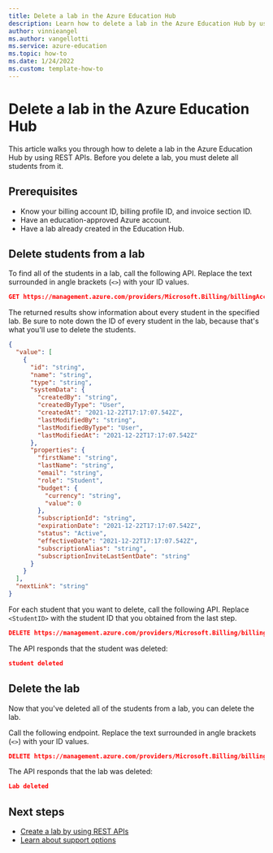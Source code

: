 ```yaml
---
title: Delete a lab in the Azure Education Hub
description: Learn how to delete a lab in the Azure Education Hub by using REST APIs.
author: vinnieangel
ms.author: vangellotti
ms.service: azure-education
ms.topic: how-to 
ms.date: 1/24/2022
ms.custom: template-how-to
---
```


# Delete a lab in the Azure Education Hub

This article walks you through how to delete a lab in the Azure Education Hub by using REST APIs. Before you delete a lab, you must delete all students from it.

## Prerequisites

- Know your billing account ID, billing profile ID, and invoice section ID.
- Have an education-approved Azure account.
- Have a lab already created in the Education Hub.

## Delete students from a lab

To find all of the students in a lab, call the following API. Replace the text surrounded in angle brackets (`<>`) with your ID values.

```json
GET https://management.azure.com/providers/Microsoft.Billing/billingAccounts/<BillingAccountID>/billingProfiles/<BillingProfileID>/invoiceSections/<InvoiceSectionID>/providers/Microsoft.Education/labs/default/students?includeDeleted=false&api-version=2021-12-01-preview
```

The returned results show information about every student in the specified lab. Be sure to note down the ID of every student in the lab, because that's what you'll use to delete the students.

```json
{
  "value": [
    {
      "id": "string",
      "name": "string",
      "type": "string",
      "systemData": {
        "createdBy": "string",
        "createdByType": "User",
        "createdAt": "2021-12-22T17:17:07.542Z",
        "lastModifiedBy": "string",
        "lastModifiedByType": "User",
        "lastModifiedAt": "2021-12-22T17:17:07.542Z"
      },
      "properties": {
        "firstName": "string",
        "lastName": "string",
        "email": "string",
        "role": "Student",
        "budget": {
          "currency": "string",
          "value": 0
        },
        "subscriptionId": "string",
        "expirationDate": "2021-12-22T17:17:07.542Z",
        "status": "Active",
        "effectiveDate": "2021-12-22T17:17:07.542Z",
        "subscriptionAlias": "string",
        "subscriptionInviteLastSentDate": "string"
      }
    }
  ],
  "nextLink": "string"
}
```

For each student that you want to delete, call the following API. Replace `<StudentID>` with the student ID that you obtained from the last step.

```json
DELETE https://management.azure.com/providers/Microsoft.Billing/billingAccounts/<BillingAccountID>/billingProfiles/<BillingProfileID>/invoiceSections/<InvoiceSectionID>/providers/Microsoft.Education/labs/default/students/<StudentID>?api-version=2021-12-01-preview
```

The API responds that the student was deleted:

```json
student deleted
```

## Delete the lab

Now that you've deleted all of the students from a lab, you can delete the lab.

Call the following endpoint. Replace the text surrounded in angle brackets (`<>`) with your ID values.

```json
DELETE https://management.azure.com/providers/Microsoft.Billing/billingAccounts/<BillingAccountID>/billingProfiles/<BillingProfileID>/invoiceSections/<InvoiceSectionID>/providers/Microsoft.Education/labs/default?api-version=2021-12-01-preview
```

The API responds that the lab was deleted:

```json
Lab deleted
```

## Next steps

- [Create a lab by using REST APIs](create-lab-education-hub.md)
- [Learn about support options](educator-service-desk.md)
